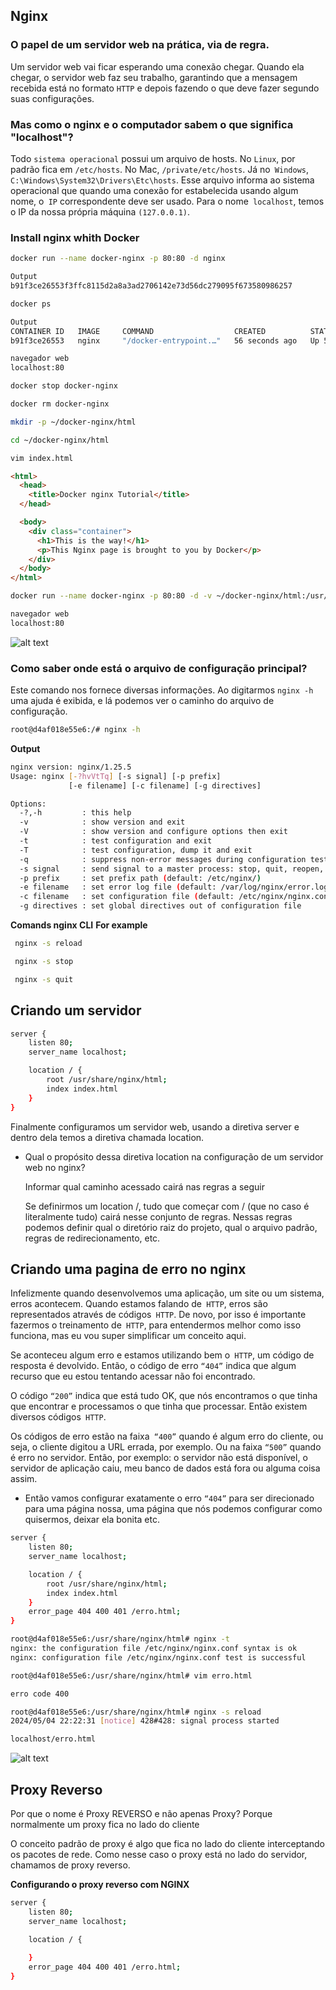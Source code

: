 ## Nginx

### O papel de um servidor web  na prática, via de regra.
 Um servidor web vai ficar esperando uma conexão chegar. Quando ela chegar, o servidor web faz seu trabalho, garantindo que a mensagem recebida está no formato `HTTP` e depois fazendo o que deve fazer segundo suas configurações.
  
### Mas como o nginx e o computador sabem o que significa "localhost"?
Todo `sistema operacional` possui um arquivo de hosts. No `Linux`, por padrão fica em `/etc/hosts`. No Mac, `/private/etc/hosts`. Já no` Windows`, `C:\Windows\System32\Drivers\Etc\hosts`. Esse arquivo informa ao sistema operacional que quando uma conexão for estabelecida usando algum nome, o` IP` correspondente deve ser usado. Para o nome` localhost`, temos o IP da nossa própria máquina `(127.0.0.1)`.

### Install nginx whith Docker
```sh
docker run --name docker-nginx -p 80:80 -d nginx
```
```sh
Output
b91f3ce26553f3ffc8115d2a8a3ad2706142e73d56dc279095f673580986257
```
```sh
docker ps
```
```sh
Output
CONTAINER ID   IMAGE     COMMAND                  CREATED          STATUS          PORTS                               NAMES
b91f3ce26553   nginx     "/docker-entrypoint.…"   56 seconds ago   Up 54 seconds   0.0.0.0:80->80/tcp, :::80->80/tcp   docker-nginx
```

```sh
navegador web
localhost:80
```

```sh
docker stop docker-nginx
```
```sh
docker rm docker-nginx
```
```sh
mkdir -p ~/docker-nginx/html
```

```sh
cd ~/docker-nginx/html
```
```sh
vim index.html
```

```html
<html>
  <head>
    <title>Docker nginx Tutorial</title>
  </head>

  <body>
    <div class="container">
      <h1>This is the way!</h1>
      <p>This Nginx page is brought to you by Docker</p>
    </div>
  </body>
</html>
```

```sh
docker run --name docker-nginx -p 80:80 -d -v ~/docker-nginx/html:/usr/share/nginx/html nginx
```
```sh
navegador web
localhost:80
```
![alt text](/nginx/nginx1.png)

### Como saber onde está o arquivo de configuração principal?
Este comando nos fornece diversas informações. Ao digitarmos `nginx -h` uma ajuda é exibida, e lá podemos ver o caminho do arquivo de configuração.

```sh
root@d4af018e55e6:/# nginx -h
```
**Output** 
```sh
nginx version: nginx/1.25.5
Usage: nginx [-?hvVtTq] [-s signal] [-p prefix]
             [-e filename] [-c filename] [-g directives]

Options:
  -?,-h         : this help
  -v            : show version and exit
  -V            : show version and configure options then exit
  -t            : test configuration and exit
  -T            : test configuration, dump it and exit
  -q            : suppress non-error messages during configuration testing
  -s signal     : send signal to a master process: stop, quit, reopen, reload
  -p prefix     : set prefix path (default: /etc/nginx/)
  -e filename   : set error log file (default: /var/log/nginx/error.log)
  -c filename   : set configuration file (default: /etc/nginx/nginx.conf)
  -g directives : set global directives out of configuration file
```
**Comands nginx CLI**
**For example**
```sh
 nginx -s reload 
```

```sh
 nginx -s stop 
```
```sh
 nginx -s quit
```
## Criando um servidor
```sh
server {
    listen 80;
    server_name localhost;

    location / {
        root /usr/share/nginx/html;
        index index.html
    }
}
```

Finalmente configuramos um servidor web, usando a diretiva server e dentro dela temos a diretiva chamada location.

- Qual o propósito dessa diretiva location na configuração de um servidor web no nginx? <p>
Informar qual caminho acessado cairá nas regras a seguir<p>
Se definirmos um location /, tudo que começar com / (que no caso é literalmente tudo) cairá nesse conjunto de regras. Nessas regras podemos definir qual o diretório raiz do projeto, qual o arquivo padrão, regras de redirecionamento, etc.

## Criando uma pagina de erro no nginx

Infelizmente quando desenvolvemos uma aplicação, um site ou um sistema, erros acontecem.
Quando estamos falando de` HTTP`, erros são representados através de códigos` HTTP`. De novo, por isso é importante fazermos o treinamento de` HTTP`, para entendermos melhor como isso funciona, mas eu vou super simplificar um conceito aqui.<p>
Se aconteceu algum erro e estamos utilizando bem o` HTTP`, um código de resposta é devolvido. Então, o código de erro `“404”` indica que algum recurso que eu estou tentando acessar não foi encontrado.<p>
O código `“200”` indica que está tudo OK, que nós encontramos o que tinha que encontrar e processamos o que tinha que processar. 
Então existem diversos códigos` HTTP`.<p>
Os códigos de erro estão na faixa` “400”` quando é algum erro do cliente, ou seja, o cliente digitou a URL errada, por exemplo. Ou na faixa `“500”` quando é erro no servidor. Então, por exemplo: o servidor não está disponível, o servidor de aplicação caiu, meu banco de dados está fora ou alguma coisa assim.
- Então vamos configurar exatamente o erro `“404”` para ser direcionado para uma página nossa, uma página que nós podemos configurar como quisermos, deixar ela bonita etc.
```sh
server {
    listen 80;
    server_name localhost;

    location / {
        root /usr/share/nginx/html;
        index index.html
    }
    error_page 404 400 401 /erro.html;
}
```
```sh
root@d4af018e55e6:/usr/share/nginx/html# nginx -t
nginx: the configuration file /etc/nginx/nginx.conf syntax is ok
nginx: configuration file /etc/nginx/nginx.conf test is successful
```

```sh
root@d4af018e55e6:/usr/share/nginx/html# vim erro.html
```
```sh
erro code 400
```

```sh
root@d4af018e55e6:/usr/share/nginx/html# nginx -s reload
2024/05/04 22:22:31 [notice] 428#428: signal process started
```
```sh
localhost/erro.html  
```
![alt text](/nginx/nginx2.png)

## Proxy Reverso
Por que o nome é Proxy REVERSO e não apenas Proxy?
Porque normalmente um proxy fica no lado do cliente

O conceito padrão de proxy é algo que fica no lado do cliente interceptando os pacotes de rede. Como nesse caso o proxy está no lado do servidor, chamamos de proxy reverso.

**Configurando o proxy reverso com NGINX**
```sh
server {
    listen 80;
    server_name localhost;

    location / {
        
    }
    error_page 404 400 401 /erro.html;
}
```
